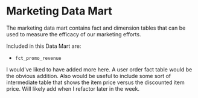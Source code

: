 # Marketing Data Mart

The marketing data mart contains fact and dimension tables that can be used to measure the efficacy of our marketing efforts. 

Included in this Data Mart are:
 * `fct_promo_revenue`

 I would've liked to have added more here. A user order fact table would be the obvious addition. Also would be useful to include some sort of intermediate table that shows the item price versus the discounted item price. Will likely add when I refactor later in the week. 

